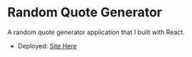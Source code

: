 # Random Quote Generator

A random quote generator application that I built with React.

- Deployed: [Site Here](https://randomquote-gen.netlify.com/)
